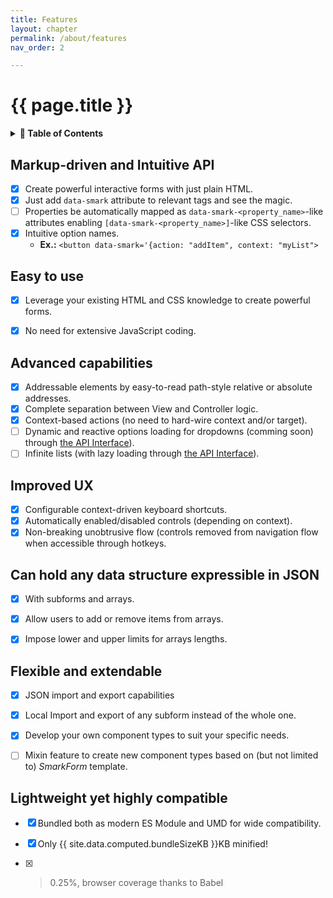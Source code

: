 ```yaml
---
title: Features
layout: chapter
permalink: /about/features
nav_order: 2

---
```


# {{ page.title }}

<details>
<summary>
<strong>📖 Table of Contents</strong>
</summary>

  {{ "
<!-- vim-markdown-toc GitLab -->

* [Markup-driven and Intuitive API](#markup-driven-and-intuitive-api)
* [Easy to use](#easy-to-use)
* [Advanced capabilities](#advanced-capabilities)
* [Improved UX](#improved-ux)
* [Can hold any data structure expressible in JSON](#can-hold-any-data-structure-expressible-in-json)
* [Flexible and extendable](#flexible-and-extendable)
* [Lightweight yet highly compatible](#lightweight-yet-highly-compatible)

<!-- vim-markdown-toc -->
       " | markdownify }}

</details>



## Markup-driven and Intuitive API

  * [x] Create powerful interactive forms with just plain HTML.
  * [x] Just add `data-smark` attribute to relevant tags and see the magic.
  * [ ] Properties be automatically mapped as `data-smark-<property_name>`-like
    attributes enabling `[data-smark-<property_name>]`-like CSS selectors.
  * [x] Intuitive option names.
    - **Ex.:** `<button data-smark='{action: "addItem", context: "myList">`


## Easy to use

  * [x] Leverage your existing HTML and CSS knowledge to create powerful forms.
  * [x] No need for extensive JavaScript coding.


## Advanced capabilities

  * [x] Addressable elements by easy-to-read path-style relative or absolute addresses.
  * [x] Complete separation between View and Controller logic.
  * [x] Context-based actions (no need to hard-wire context and/or target).
  * [ ] Dynamic and reactive options loading for dropdowns (comming soon)
        through [the API Interface](/advanced_concepts/the_api_interface)).
  * [ ] Infinite lists (with lazy loading through [the API
        Interface](/advanced_concepts/the_api_interface)).

## Improved UX

  * [x] Configurable context-driven keyboard shortcuts.
  * [x] Automatically enabled/disabled controls (depending on context).
  * [x] Non-breaking unobtrusive flow (controls removed from navigation flow
        when accessible through hotkeys. 

## Can hold any data structure expressible in JSON

  * [x] With subforms and arrays.
  * [x] Allow users to add or remove items from arrays.
  * [x] Impose lower and upper limits for arrays lengths.


## Flexible and extendable

  * [x] JSON import and export capabilities
  * [x] Local Import and export of any subform instead of the whole one.
  * [x] Develop your own component types to suit your specific needs.
  * [ ] Mixin feature to create new component types based on (but not limited
        to) *SmarkForm* template.



## Lightweight yet highly compatible

  * [x] Bundled both as modern ES Module and UMD for wide compatibility.
  * [x] Only {{ site.data.computed.bundleSizeKB }}KB minified!
  * [x] > 0.25%, browser coverage thanks to Babel


